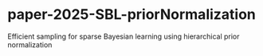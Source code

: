 # paper-2025-SBL-priorNormalization
Efficient sampling for sparse Bayesian learning using hierarchical prior normalization
